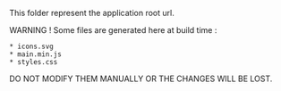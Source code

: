 This folder represent the application root url.

WARNING ! Some files are generated here at build time :

	* icons.svg
	* main.min.js
	* styles.css

DO NOT MODIFY THEM MANUALLY OR THE CHANGES WILL BE LOST.